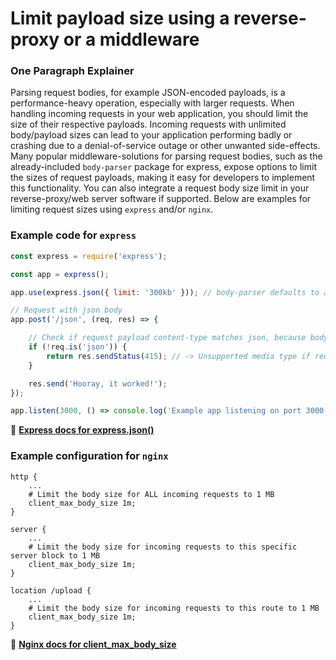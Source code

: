# Limit payload size using a reverse-proxy or a middleware

### One Paragraph Explainer

Parsing request bodies, for example JSON-encoded payloads, is a performance-heavy operation, especially with larger requests.
When handling incoming requests in your web application, you should limit the size of their respective payloads. Incoming requests with
unlimited body/payload sizes can lead to your application performing badly or crashing due to a denial-of-service outage or other unwanted side-effects.
Many popular middleware-solutions for parsing request bodies, such as the already-included `body-parser` package for express, expose
options to limit the sizes of request payloads, making it easy for developers to implement this functionality. You can also
integrate a request body size limit in your reverse-proxy/web server software if supported. Below are examples for limiting request sizes using
`express` and/or `nginx`.

### Example code for `express`

```javascript
const express = require('express');

const app = express();

app.use(express.json({ limit: '300kb' })); // body-parser defaults to a body size limit of 100kb

// Request with json body
app.post('/json', (req, res) => {

    // Check if request payload content-type matches json, because body-parser does not check for content types
    if (!req.is('json')) {
        return res.sendStatus(415); // -> Unsupported media type if request doesn't have JSON body
    }

    res.send('Hooray, it worked!');
});

app.listen(3000, () => console.log('Example app listening on port 3000!'));
```

🔗 [**Express docs for express.json()**](http://expressjs.com/en/4x/api.html#express.json)

### Example configuration for `nginx`

```
http {
    ...
    # Limit the body size for ALL incoming requests to 1 MB
    client_max_body_size 1m;
}

server {
    ...
    # Limit the body size for incoming requests to this specific server block to 1 MB
    client_max_body_size 1m;
}

location /upload {
    ...
    # Limit the body size for incoming requests to this route to 1 MB
    client_max_body_size 1m;
}
```

🔗 [**Nginx docs for client_max_body_size**](http://nginx.org/en/docs/http/ngx_http_core_module.html#client_max_body_size)